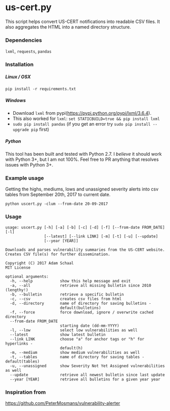 # us-cert.py

This script helps convert US-CERT notifications into readable CSV files.  It also aggregates the HTML into a named directory structure.


### Dependencies

`lxml`, `requests`, `pandas`

### Installation


##### Linux / OSX
`pip install -r requirements.txt`

##### Windows
* Download `lxml` from pypi(https://pypi.python.org/pypi/lxml/3.6.4).
* This also worked for `lxml`:  `set STATICBUILD=true && pip install lxml`
* `sudo pip install pandas`  (if you get an error try `sudo pip install --upgrade pip` first)

##### Python
This tool has been built and tested with Python 2.7.  I _believe_ it should work with Python 3+, but I am not 100%.  Feel free to PR anything that resolves issues with Python 3+.


### Example usage

Getting the highs, mediums, lows and unassigned severity alerts into csv tables from September 20th, 2017 to current date.

```
python uscert.py -clum --from-date 20-09-2017
```


### Usage

```
usage: uscert.py [-h] [-a] [-b] [-c] [-d] [-f] [--from-date FROM_DATE] [-l]
                 [--latest] [--link LINK] [-m] [-t] [-u] [--update]
                 [--year [YEAR]]

Downloads and parses vulnerability summaries from the US-CERT website.
Creates CSV file(s) for further dissemination.

Copyright (C) 2017 Adam Schaal
MIT License

optional arguments:
  -h, --help            show this help message and exit
  -a, --all             retrieve all missing bulletin since 2010 (lengthy!)
  -b, --bulletin        retrieve a specific bulletin
  -c, --csv             creates csv files from html
  -d, --directory       name of directory for saving bulletins -
                        default(bulletins)
  -f, --force           force download, ignore / overwrite cached directory
  --from-date FROM_DATE
                        starting date (dd-mm-YYYY)
  -l, --low             select low vulnerabilities as well
  --latest              show latest bulletin
  --link LINK           choose "a" for anchor tags or "h" for hyperlinks -
                        default(h)
  -m, --medium          show medium vulnerabilities as well
  -t, --tables          name of directory for saving tables - default(tables)
  -u, --unassigned      show Severity Not Yet Assigned vulnerabilities as well
  --update              retrieve all newest bulletin since last update
  --year [YEAR]         retrieve all bulletins for a given year year
```


### Inspiration from
https://github.com/PeterMosmans/vulnerability-alerter

